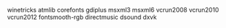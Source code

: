 winetricks atmlib corefonts gdiplus msxml3 msxml6 vcrun2008 vcrun2010 vcrun2012 fontsmooth-rgb directmusic dsound dxvk
